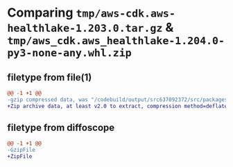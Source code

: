 # Comparing `tmp/aws-cdk.aws-healthlake-1.203.0.tar.gz` & `tmp/aws_cdk.aws_healthlake-1.204.0-py3-none-any.whl.zip`

## filetype from file(1)

```diff
@@ -1 +1 @@
-gzip compressed data, was "/codebuild/output/src637092372/src/packages/@aws-cdk/aws-healthlake/dist/python/aws-cdk.aws-healthlake-1.203.0.tar", last modified: Wed May 31 18:47:22 2023, max compression
+Zip archive data, at least v2.0 to extract, compression method=deflate
```

## filetype from diffoscope

```diff
@@ -1 +1 @@
-GzipFile
+ZipFile
```

